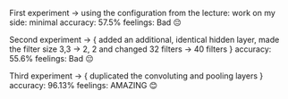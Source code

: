 First experiment -> using the configuration from the lecture:
    work on my side: minimal
    accuracy: 57.5%
    feelings: Bad 😔


Second experiment -> {
    added an additional, identical hidden layer, made the filter size 3,3 -> 2, 2  and changed 32 filters -> 40 filters 
}
    accuracy: 55.6%
    feelings: Bad 😔

Third experiment -> {
    duplicated the convoluting and pooling layers
}
    accuracy: 96.13%
    feelings: AMAZING 😊